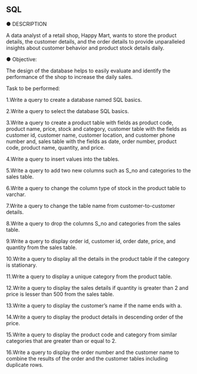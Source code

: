 ## SQL 

● DESCRIPTION

A data analyst of a retail shop, Happy Mart, wants to store the product details, the customer details, and the order details to provide unparalleled insights about customer behavior and product stock details daily.

● Objective:

The design of the database helps to easily evaluate and identify the performance of the shop to increase the daily sales.

Task to be performed:

1.Write a query to create a database named SQL basics.

2.Write a query to select the database SQL basics.

3.Write a query to create a product table with fields as product code, product name, 
price, stock and category, customer table with the fields as customer id, customer name, 
customer location, and customer phone number and, sales table with the fields as date, 
order number, product code, product name, quantity, and price.

4.Write a query to insert values into the tables.

5.Write a query to add two new columns such as S_no and categories to the sales table.

6.Write a query to change the column type of stock in the product table to varchar.

7.Write a query to change the table name from customer-to-customer details.

8.Write a query to drop the columns S_no and categories from the sales table.

9.Write a query to display order id, customer id, order date, price, and quantity from the sales table.

10.Write a query to display all the details in the product table if the category is stationary.

11.Write a query to display a unique category from the product table.

12.Write a query to display the sales details if quantity is greater than 2 and price is lesser than 500 from the sales table.

13.Write a query to display the customer’s name if the name ends with a.

14.Write a query to display the product details in descending order of the price.

15.Write a query to display the product code and category from similar categories that are greater than or equal to 2.

16.Write a query to display the order number and the customer name to combine the results of the order and the customer tables including duplicate rows.
